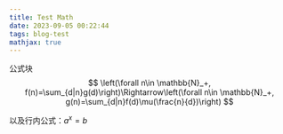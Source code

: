 ```yaml
---
title: Test Math
date: 2023-09-05 00:22:44
tags: blog-test
mathjax: true
---
```


公式块
$$
\left(\forall n\in \mathbb{N}_+, f(n)=\sum_{d|n}g(d)\right)\Rightarrow\left(\forall n\in \mathbb{N}_+, g(n)=\sum_{d|n}f(d)\mu(\frac{n}{d})\right)
$$

以及行内公式：$a^x=b$
